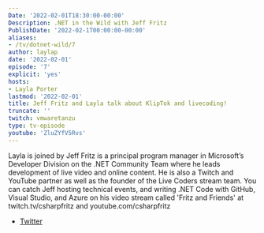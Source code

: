 ```yaml
---
Date: '2022-02-01T18:30:00-00:00'
Description: .NET in the Wild with Jeff Fritz
PublishDate: '2022-02-1T00:00:00-00:00'
aliases:
- /tv/dotnet-wild/7
author: laylap
date: '2022-02-01'
episode: '7'
explicit: 'yes'
hosts:
- Layla Porter
lastmod: '2022-02-01'
title: Jeff Fritz and Layla talk about KlipTok and livecoding!
truncate: ''
twitch: vmwaretanzu
type: tv-episode
youtube: 'ZluZYfV5Rvs'
---
```


Layla is joined by Jeff Fritz is a principal program manager in Microsoft’s Developer Division on the .NET Community Team where he leads development of live video and online content.  He is also a Twitch and YouTube partner as well as the founder of the Live Coders stream team.  You can catch Jeff hosting technical events, and writing .NET Code with GitHub, Visual Studio, and Azure on his video stream called 'Fritz and Friends' at twitch.tv/csharpfritz and youtube.com/csharpfritz

- [Twitter](https://twitter.com/csharpfritz)